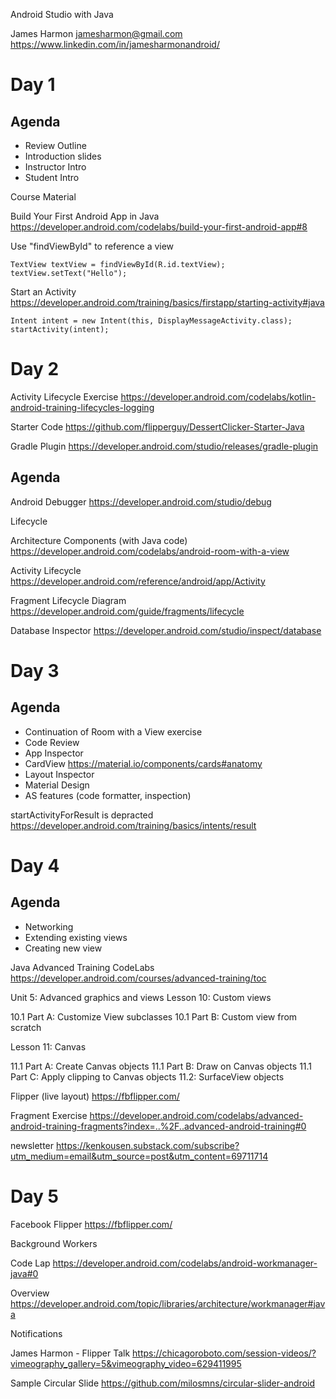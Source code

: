 Android Studio with Java

James Harmon
jamesharmon@gmail.com
https://www.linkedin.com/in/jamesharmonandroid/


# Day 1

## Agenda

- Review Outline
- Introduction slides
- Instructor Intro
- Student Intro

Course Material

Build Your First Android App in Java
https://developer.android.com/codelabs/build-your-first-android-app#8


Use "findViewById" to reference a view

    TextView textView = findViewById(R.id.textView);
    textView.setText("Hello");

Start an Activity
https://developer.android.com/training/basics/firstapp/starting-activity#java

    Intent intent = new Intent(this, DisplayMessageActivity.class);
    startActivity(intent);


# Day 2

Activity Lifecycle Exercise
https://developer.android.com/codelabs/kotlin-android-training-lifecycles-logging

Starter Code
https://github.com/flipperguy/DessertClicker-Starter-Java

Gradle Plugin
https://developer.android.com/studio/releases/gradle-plugin

## Agenda

Android Debugger
https://developer.android.com/studio/debug

Lifecycle

Architecture Components (with Java code)
https://developer.android.com/codelabs/android-room-with-a-view

Activity Lifecycle
https://developer.android.com/reference/android/app/Activity

Fragment Lifecycle Diagram
https://developer.android.com/guide/fragments/lifecycle

Database Inspector
https://developer.android.com/studio/inspect/database

# Day 3

## Agenda

- Continuation of Room with a View exercise
- Code Review
- App Inspector
- CardView
https://material.io/components/cards#anatomy
- Layout Inspector
- Material Design
- AS features (code formatter, inspection)

startActivityForResult is depracted
https://developer.android.com/training/basics/intents/result


#  Day 4

## Agenda

- Networking
- Extending existing views
- Creating new view

Java Advanced Training CodeLabs
https://developer.android.com/courses/advanced-training/toc

Unit 5: Advanced graphics and views
Lesson 10: Custom views

10.1 Part A: Customize View subclasses
10.1 Part B: Custom view from scratch

Lesson 11: Canvas

11.1 Part A: Create Canvas objects
11.1 Part B: Draw on Canvas objects
11.1 Part C: Apply clipping to Canvas objects
11.2: SurfaceView objects


Flipper (live layout)
https://fbflipper.com/

Fragment Exercise
https://developer.android.com/codelabs/advanced-android-training-fragments?index=..%2F..advanced-android-training#0


newsletter
https://kenkousen.substack.com/subscribe?utm_medium=email&utm_source=post&utm_content=69711714

# Day 5

Facebook Flipper
https://fbflipper.com/

Background Workers

Code Lap
https://developer.android.com/codelabs/android-workmanager-java#0

Overview
https://developer.android.com/topic/libraries/architecture/workmanager#java

Notifications

James Harmon - Flipper Talk
https://chicagoroboto.com/session-videos/?vimeography_gallery=5&vimeography_video=629411995


Sample Circular Slide
https://github.com/milosmns/circular-slider-android

